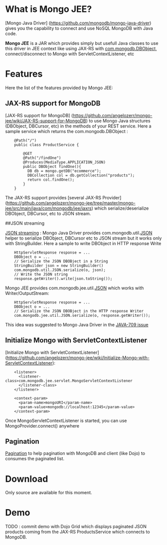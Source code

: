 # What is Mongo JEE?

[Mongo Java Driver] (https://github.com/mongodb/mongo-java-driver) gives you the capability to connect and use NoSQL MongoDB with Java code.

**Mongo JEE** is a JAR which provides simply but usefull Java classes to use this driver in JEE context like using JAX-RS with [com.mongodb.DBObject](https://github.com/mongodb/mongo-java-driver/blob/master/src/main/com/mongodb/DBObject.java),
connect/disconnect to Mongo with ServletContextListener, etc

# Features

Here the list of the features provided by Mongo JEE:

## JAX-RS support for MongoDB

[JAX-RS support for MongoDB] (https://github.com/angelozerr/mongo-jee/wiki/JAX-RS-support-for-MongoDB) to use Mongo Java structures (DBObject, DBCursor, etc) in the methods of your REST service. Here a sample service which returns the com.mongodb.DBObject : 
  	
  	  	@Path("/")
  	  	public class ProductService {

  	  	  	@GET
  	  	  	@Path("/findOne")
  	  	  	@Produces(MediaType.APPLICATION_JSON)
  	  	  	public DBObject findOne(){
      	  	  DB db = mongo.getDB("ecommerce");
      	  	  DBCollection col = db.getCollection("products");
          	  return col.findOne();            
            }
  	  	}

The JAX-RS support provides [several JAX-RS Provider] (https://github.com/angelozerr/mongo-jee/tree/master/mongo-jee/src/main/java/com/mongodb/jee/jaxrs) which serialize/deserialize DBObject, DBCursor, etc to JSON stream.

##JSON streaming

[JSON streaming](https://github.com/angelozerr/mongo-jee/wiki/JSON-Streaming) : Mongo Java  Driver provides com.mongodb.util.[JSON](https://github.com/mongodb/mongo-java-driver/blob/master/src/main/com/mongodb/util/JSON.java) helper to serialize
DBObject, DBCursor etc to JSON stream but it works only with StringBuilder. Here a sample to write DBObject in HTTP response Write 

        HttpServletResponse response = ...
        DBObject o = ...
        // Serialize the JSON DBOBject in a String
        StringBuilder json = new StringBuilder()
        com.mongodb.util.JSON.serialize(o, json);
        // Write the JSON string
        response.getWriter().write(json.toString());

Mongo JEE provides com.mongodb.jee.util.[JSON](https://github.com/angelozerr/mongo-jee/blob/master/mongo-jee/src/main/java/com/mongodb/jee/util/JSON.java)
which works with Writer/OutputStream:

        HttpServletResponse response = ...
        DBObject o = ...
        // Serialize the JSON DBOBject in the HTTP response Writer
        com.mongodb.jee.util.JSON.serialize(o, response.getWriter());
      
This idea was suggested to Mongo Java Driver in the [JAVA-709 issue](https://jira.mongodb.org/browse/JAVA-709)

## Initialize Mongo with ServletContextListener

[Initialize Mongo with ServletContextListener] (https://github.com/angelozerr/mongo-jee/wiki/Initialize-Mongo-with-ServletContextListener):  

      	<listener>		
      	  <listener-class>com.mongodb.jee.servlet.MongoServletContextListener
       	  </listener-class>
      	</listener>

      	<context-param>
      	  <param-name>mongoURI</param-name>
      	  <param-value>mongodb://localhost:12345</param-value>
      	</context-param>
        
Once MongoServletContextListener is started, you can use MongoProvider.connect() anywhere

## Pagination

[Pagination](https://github.com/angelozerr/mongo-jee/wiki/Pagination) to help pagination with MongoDB and client (like Dojo) to consumes the paginated list.

# Download

Only source are available for this moment.

# Demo

TODO : commit demo with Dojo Grid which displays paginated JSON products coming from the JAX-RS ProductsService which connects to MongoDB.


